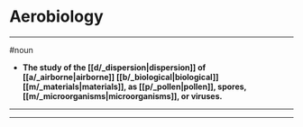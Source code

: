# Aerobiology
---
#noun
- **The study of the [[d/_dispersion|dispersion]] of [[a/_airborne|airborne]] [[b/_biological|biological]] [[m/_materials|materials]], as [[p/_pollen|pollen]], spores, [[m/_microorganisms|microorganisms]], or viruses.**
---
---
